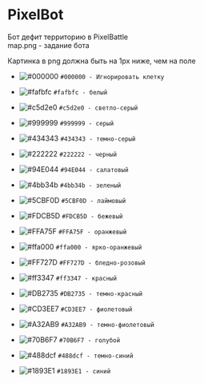 # PixelBot

Бот дефит территорию в PixelBattle  
map.png - задание бота  

Картинка в png должна быть на 1px ниже, чем на поле

- ![#000000](https://placehold.it/15/000000/000000?text=+) `#000000 - Игнорировать клетку`

- ![#fafbfc](https://placehold.it/15/fafbfc/000000?text=+) `#fafbfc - белый`
- ![#c5d2e0](https://placehold.it/15/c5d2e0/000000?text=+) `#c5d2e0 - светло-серый`
- ![#999999](https://placehold.it/15/999999/000000?text=+) `#999999 - серый`
- ![#434343](https://placehold.it/15/434343/000000?text=+) `#434343 - темно-серый`
- ![#222222](https://placehold.it/15/222222/000000?text=+) `#222222 - черный`
- ![#94E044](https://placehold.it/15/94E044/000000?text=+) `#94E044 - салатовый`
- ![#4bb34b](https://placehold.it/15/4bb34b/000000?text=+) `#4bb34b - зеленый`
- ![#5CBF0D](https://placehold.it/15/5CBF0D/000000?text=+) `#5CBF0D - лаймовый`
- ![#FDCB5D](https://placehold.it/15/FDCB5D/000000?text=+) `#FDCB5D - бежевый`
- ![#FFA75F](https://placehold.it/15/FFA75F/000000?text=+) `#FFA75F - оранжевый`
- ![#ffa000](https://placehold.it/15/ffa000/000000?text=+) `#ffa000 - ярко-оранжевый`
- ![#FF727D](https://placehold.it/15/FF727D/000000?text=+) `#FF727D - бледно-розовый`
- ![#ff3347](https://placehold.it/15/ff3347/000000?text=+) `#ff3347 - красный`
- ![#DB2735](https://placehold.it/15/DB2735/000000?text=+) `#DB2735 - темно-красный`
- ![#CD3EE7](https://placehold.it/15/CD3EE7/000000?text=+) `#CD3EE7 - фиолетовый`
- ![#A32AB9](https://placehold.it/15/A32AB9/000000?text=+) `#A32AB9 - темно-фиолетовый`
- ![#70B6F7](https://placehold.it/15/70B6F7/000000?text=+) `#70B6F7 - голубой`
- ![#488dcf](https://placehold.it/15/488dcf/000000?text=+) `#488dcf - темно-синий`
- ![#1893E1](https://placehold.it/15/1893E1/000000?text=+) `#1893E1 - синий`
